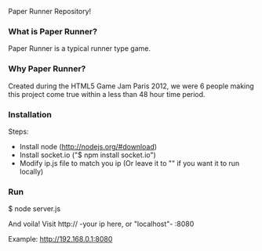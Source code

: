 Paper Runner Repository!

### What is Paper Runner?
Paper Runner is a typical runner type game.

### Why Paper Runner?
Created during the HTML5 Game Jam Paris 2012, we were 6 people making this project come true within a less than 48 hour time period.

### Installation
Steps:
- Install node (http://nodejs.org/#download)
- Install socket.io ("$ npm install socket.io")
- Modify ip.js file to match you ip (Or leave it to "" if you want it to run locally)

### Run
$ node server.js

And voila!
Visit http:// -your ip here, or "localhost"- :8080

Example:
http://192.168.0.1:8080